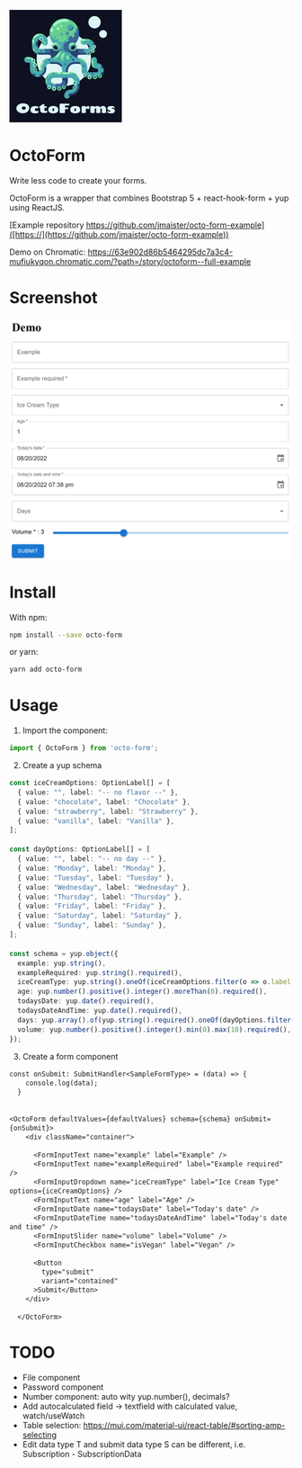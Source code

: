 
![OctoForm logo](docs/logo.png)

# OctoForm

Write less code to create your forms.

OctoForm is a wrapper that combines Bootstrap 5 + react-hook-form + yup using ReactJS.

[Example repository https://github.com/jmaister/octo-form-example]([https://](https://github.com/jmaister/octo-form-example))

Demo on Chromatic: https://63e902d86b5464295dc7a3c4-mufiukyqon.chromatic.com/?path=/story/octoform--full-example

# Screenshot

![Screenshot](docs/screenshot.png)

# Install

With npm:

```bash
npm install --save octo-form
```

or yarn:

```bash
yarn add octo-form
```

# Usage

1. Import the component:

```jsx
import { OctoForm } from 'octo-form';
```

2. Create a yup schema

```ts
const iceCreamOptions: OptionLabel[] = [
  { value: "", label: "-- no flavor --" },
  { value: "chocolate", label: "Chocolate" },
  { value: "strawberry", label: "Strawberry" },
  { value: "vanilla", label: "Vanilla" },
];

const dayOptions: OptionLabel[] = [
  { value: "", label: "-- no day --" },
  { value: "Monday", label: "Monday" },
  { value: "Tuesday", label: "Tuesday" },
  { value: "Wednesday", label: "Wednesday" },
  { value: "Thursday", label: "Thursday" },
  { value: "Friday", label: "Friday" },
  { value: "Saturday", label: "Saturday" },
  { value: "Sunday", label: "Sunday" },
];

const schema = yup.object({
  example: yup.string(),
  exampleRequired: yup.string().required(),
  iceCreamType: yup.string().oneOf(iceCreamOptions.filter(o => o.label != "").map(option => option.value.toString())),
  age: yup.number().positive().integer().moreThan(0).required(),
  todaysDate: yup.date().required(),
  todaysDateAndTime: yup.date().required(),
  days: yup.array().of(yup.string().required().oneOf(dayOptions.filter(o => o.label != "").map(option => option.value.toString()))).required(),
  volume: yup.number().positive().integer().min(0).max(10).required(),
});
```

3. Create a form component

```tsx
const onSubmit: SubmitHandler<SampleFormType> = (data) => {
    console.log(data);
  }


<OctoForm defaultValues={defaultValues} schema={schema} onSubmit={onSubmit}>
    <div className="container">

      <FormInputText name="example" label="Example" />
      <FormInputText name="exampleRequired" label="Example required" />
      <FormInputDropdown name="iceCreamType" label="Ice Cream Type" options={iceCreamOptions} />
      <FormInputText name="age" label="Age" />
      <FormInputDate name="todaysDate" label="Today's date" />
      <FormInputDateTime name="todaysDateAndTime" label="Today's date and time" />
      <FormInputSlider name="volume" label="Volume" />
      <FormInputCheckbox name="isVegan" label="Vegan" />

      <Button
        type="submit"
        variant="contained"
      >Submit</Button>
    </div>

  </OctoForm>
```


# TODO

- File component
- Password component
- Number component: auto wity yup.number(), decimals?
- Add autocalculated field -> textfield with calculated value, watch/useWatch
- Table selection: https://mui.com/material-ui/react-table/#sorting-amp-selecting
- Edit data type T and submit data type S can be different, i.e. Subscription - SubscriptionData
